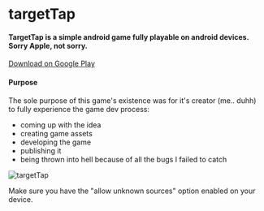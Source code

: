 # targetTap

#### TargetTap is a simple android game fully playable on android devices. Sorry Apple, not sorry.

[Download on Google Play](https://play.google.com/store/apps/details?id=org.godotengine.targettap)

#### Purpose
The sole purpose of this game's existence was for it's creator (me.. duhh) to fully experience the game dev process:
- coming up with the idea
- creating game assets
- developing the game
- publishing it
- being thrown into hell because of all the bugs I failed to catch

![targetTap](https://user-images.githubusercontent.com/24588918/91740592-cf6e3100-ebb3-11ea-89c9-7a1d9c147ea9.png)

Make sure you have the "allow unknown sources" option enabled on your device.
